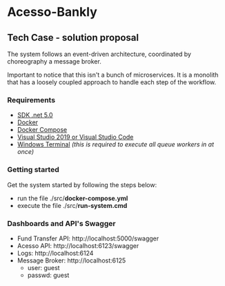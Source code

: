 # Acesso-Bankly
## Tech Case - solution proposal

The system follows an event-driven architecture, coordinated by choreography a message broker.

Important to notice that this isn't a bunch of microservices. It is a monolith that has a loosely coupled approach to handle each step of the workflow.

### Requirements
- [SDK .net 5.0](https://dotnet.microsoft.com/download/dotnet/5.0)
- [Docker](https://www.docker.com/products/docker-desktop)
- [Docker Compose](https://docs.docker.com/compose/install/)
- [Visual Studio 2019 or Visual Studio Code](https://visualstudio.microsoft.com/pt-br/downloads/)
- [Windows Terminal](https://www.microsoft.com/en-us/p/windows-terminal/9n0dx20hk701?activetab=pivot:overviewtab) _(this is required to execute all queue workers in at once)_

### Getting started
Get the system started by following the steps below:
- run the file ./src/**docker-compose.yml**
- execute the file ./src/**run-system.cmd**

### Dashboards and API's Swagger
- Fund Transfer API: http://localhost:5000/swagger
- Acesso API: http://localhost:6123/swagger
- Logs: http://localhost:6124
- Message Broker: http://localhost:6125
  - user: guest
  - passwd: guest
